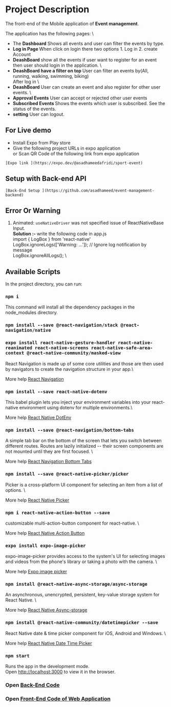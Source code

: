 # Project Description

The front-end of the Mobile application of <strong>Event management</strong>.

The application has the following pages: \

- The <strong>Dashboard</strong> Shows all events and user can filter the events by type.
- <strong> Log in Page </strong> When click on login there two options 1. Log in 2. create Account
- <strong> DeashBoard </strong> show all the events if user want to register for an event then user should login in the application. \
- <strong> DeashBoard have a filter on top </strong> User can filter an events by(All, running, walking, swimming, biking) \
  After log in \
- <strong> DeashBoard </strong>User can create an event and also register for other user events. \
- <strong> Approval Events</strong> User can accept or rejected other user events
- <strong> Subscribed Events </strong> Shows the events which user is subscribed. See the status of the events.
- <strong> setting</strong> User can logout.

## For Live demo

- Install Expo from Play store
- Give the following project URLs in expo application \
  or Scan QR Code of the following link from expo application

`[Expo link ](https://expo.dev/@asadhameedafridi/sport-event)`

## Setup with Back-end API

`[Back-End Setup ](https://github.com/asadhameed/event-management-backend)`

## Error Or Warning

1.  Animated: `useNativeDriver` was not specified issue of ReactNativeBase Input. \
    <strong>Solution :- </strong> write the following code in app.js \
     import { LogBox } from 'react-native' \
     LogBox.ignoreLogs(['Warning: ...']); // Ignore log notification by message \
     LogBox.ignoreAllLogs(); \

## Available Scripts

In the project directory, you can run:

### `npm i`

This command will install all the dependency packages in the node_modules directory.

### `npm install --save @react-navigation/stack @react-navigation/native`

### `expo install react-native-gesture-handler react-native-reanimated react-native-screens react-native-safe-area-context @react-native-community/masked-view`

React Navigation is made up of some core utilities and those are then used by navigators to create the navigation structure in your app.\

More help [React Navigation](https://reactnavigation.org/docs/getting-started)

### `npm install --save react-native-dotenv`

This babel plugin lets you inject your environment variables into your react-native environment using dotenv for multiple environments.\

More help [React Native DotEnv](https://www.npmjs.com/package/react-native-dotenv)

### `npm install --save @react-navigation/bottom-tabs`

A simple tab bar on the bottom of the screen that lets you switch between different routes. Routes are lazily initialized -- their screen components are not mounted until they are first focused. \

More help [React Navigation Bottom Tabs](https://reactnavigation.org/docs/bottom-tab-navigator)

### `npm install --save @react-native-picker/picker`

Picker is a cross-platform UI component for selecting an item from a list of options. \

More help [React Native Picker](https://github.com/react-native-picker/picker)

### `npm i react-native-action-button --save`

customizable multi-action-button component for react-native. \

More help [React Native Action Button](https://github.com/mastermoo/react-native-action-button)

### `expo install expo-image-picker`

expo-image-picker provides access to the system's UI for selecting images and videos from the phone's library or taking a photo with the camera. \

More help [Expo image picker](https://docs.expo.io/versions/latest/sdk/imagepicker/)

### `npm install @react-native-async-storage/async-storage`

An asynchronous, unencrypted, persistent, key-value storage system for React Native. \

More help [React Native Async-storage](https://github.com/react-native-async-storage/async-storage)

### `npm install @react-native-community/datetimepicker --save`

React Native date & time picker component for iOS, Android and Windows. \

More help [React Native Date Time Picker](https://github.com/react-native-datetimepicker/datetimepicker)

### `npm start`

Runs the app in the development mode.<br />
Open [http://localhost:3000](http://localhost:3000) to view it in the browser.

### Open [Back-End Code](https://github.com/asadhameed/event-management-backend)

### Open [Front-End Code of Web Application](https://github.com/asadhameed/event-management-frontend)
